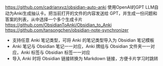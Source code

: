 https://github.com/cadrianxyz/obsidian-auto-anki
使用OpenAI的GPT LLM自动为Anki生成抽认卡。把当前打开的文件的内容发送给 GPT，并生成一份问题和答案的列表，从中选择一个多个生成卡片
https://github.com/ObsidianToAnki/Obsidian_to_Anki
https://github.com/tansongchen/obsidian-note-synchronizer
- 支持任意 Anki 笔记类型，可将 Anki 的笔记类型导入为 Obsidian 笔记模板
- Anki 笔记与 Obsidian 笔记一一对应，Anki 牌组与 Obsidian 文件夹一一对应，Anki 标签与 Obsidian 标签一一对应
- 导入 Anki 时将 Obsidian 链接转换为 Markdown 链接，方便卡片学习时跳转